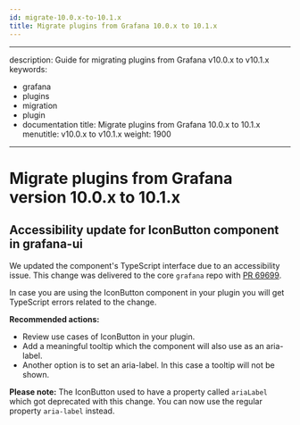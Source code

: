 ```yaml
---
id: migrate-10.0.x-to-10.1.x
title: Migrate plugins from Grafana 10.0.x to 10.1.x
---
```


---
description: Guide for migrating plugins from Grafana v10.0.x to v10.1.x
keywords:
  - grafana
  - plugins
  - migration
  - plugin
  - documentation
title: Migrate plugins from Grafana 10.0.x to 10.1.x
menutitle: v10.0.x to v10.1.x
weight: 1900
---

# Migrate plugins from Grafana version 10.0.x to 10.1.x

## Accessibility update for IconButton component in grafana-ui

We updated the component's TypeScript interface due to an accessibility issue. This change was delivered to the core `grafana` repo with [PR 69699](https://github.com/grafana/grafana/pull/69699).

In case you are using the IconButton component in your plugin you will get TypeScript errors related to the change.

**Recommended actions:**

- Review use cases of IconButton in your plugin.
- Add a meaningful tooltip which the component will also use as an aria-label.
- Another option is to set an aria-label. In this case a tooltip will not be shown.

**Please note:**
The IconButton used to have a property called `ariaLabel` which got deprecated with this change. You can now use the regular property `aria-label` instead.
